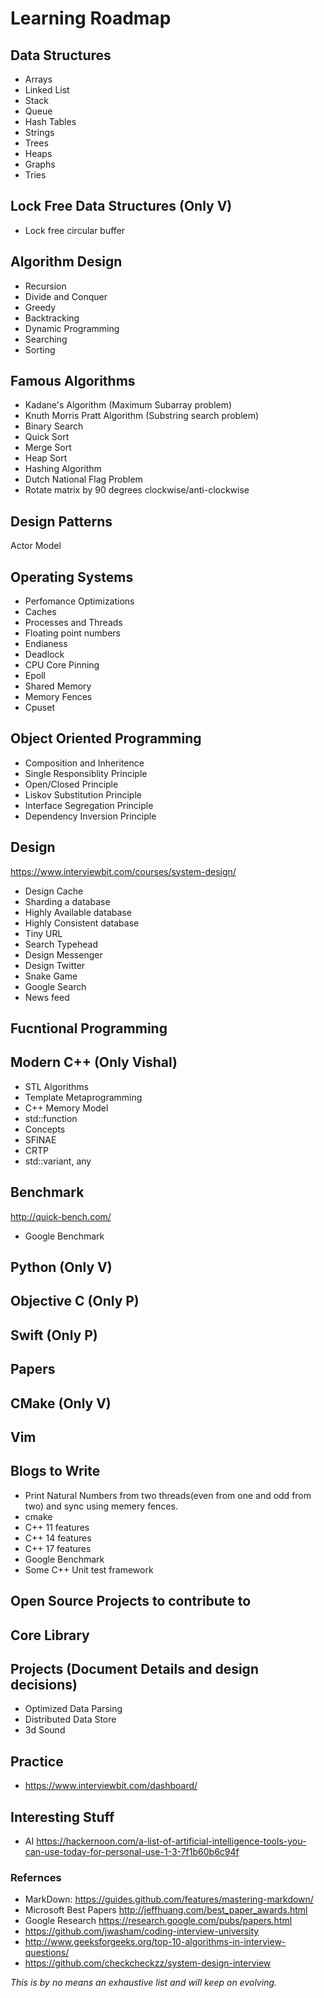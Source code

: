 # Learning Roadmap 

## Data Structures
* Arrays
* Linked List
* Stack
* Queue
* Hash Tables
* Strings
* Trees
* Heaps
* Graphs
* Tries

## Lock Free Data Structures (Only V)
* Lock free circular buffer

## Algorithm Design
* Recursion
* Divide and Conquer
* Greedy
* Backtracking
* Dynamic Programming
* Searching
* Sorting

## Famous Algorithms
* Kadane's Algorithm (Maximum Subarray problem)
* Knuth Morris Pratt Algorithm (Substring search problem)
* Binary Search
* Quick Sort
* Merge Sort
* Heap Sort
* Hashing Algorithm
* Dutch National Flag Problem
* Rotate matrix by 90 degrees clockwise/anti-clockwise

## Design Patterns
  Actor Model

## Operating Systems 
* Perfomance Optimizations
* Caches
* Processes and Threads
* Floating point numbers
* Endianess
* Deadlock
* CPU Core Pinning
* Epoll
* Shared Memory
* Memory Fences
* Cpuset

## Object Oriented Programming
* Composition and Inheritence
* Single Responsiblity Principle
* Open/Closed Principle
* Liskov Substitution Principle
* Interface Segregation Principle
* Dependency Inversion Principle

## Design
https://www.interviewbit.com/courses/system-design/
* Design Cache
* Sharding a database
* Highly Available database
* Highly Consistent database
* Tiny URL
* Search Typehead
* Design Messenger
* Design Twitter
* Snake Game
* Google Search
* News feed

## Fucntional Programming

## Modern C++ (Only Vishal)
* STL Algorithms
* Template Metaprogramming
* C++ Memory Model
* std::function
* Concepts
* SFINAE
* CRTP
* std::variant, any

## Benchmark
http://quick-bench.com/
* Google Benchmark

## Python (Only V)

## Objective C (Only P)

## Swift (Only P)

## Papers

## CMake (Only V)

## Vim

## Blogs to Write
* Print Natural Numbers from two threads(even from one and odd from two) and sync using memery fences.
* cmake
* C++ 11 features
* C++ 14 features
* C++ 17 features
* Google Benchmark
* Some C++ Unit test framework

## Open Source Projects to contribute to

## Core Library

## Projects (Document Details and design decisions)
* Optimized Data Parsing
* Distributed Data Store
* 3d Sound

## Practice
* https://www.interviewbit.com/dashboard/

## Interesting Stuff
* AI https://hackernoon.com/a-list-of-artificial-intelligence-tools-you-can-use-today-for-personal-use-1-3-7f1b60b6c94f

### Refernces
* MarkDown: 
  https://guides.github.com/features/mastering-markdown/
* Microsoft Best Papers
  http://jeffhuang.com/best_paper_awards.html
* Google Research 
  https://research.google.com/pubs/papers.html
* https://github.com/jwasham/coding-interview-university
* http://www.geeksforgeeks.org/top-10-algorithms-in-interview-questions/
* https://github.com/checkcheckzz/system-design-interview

*This is by no means an exhaustive list and will keep on evolving.*
